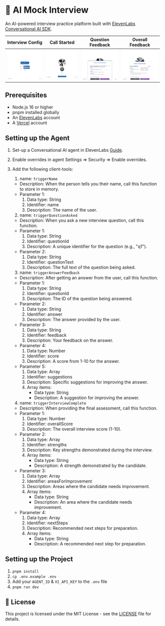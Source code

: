 # 🎯 AI Mock Interview

An AI-powered interview practice platform built with [ElevenLabs Conversational AI SDK](https://www.npmjs.com/package/@11labs/react).

| Interview Config | Call Started | Question Feedback | Overall Feedback |
|------|--------------|----------|------------------|
| ![Home](images/home.png) | ![Call Started](images/call_started.png) | ![Feedback](images/feedback.png) | ![Overall Feedback](images/overall_feedback.png) |

## Prerequisites

- Node.js 16 or higher
- pnpm installed globally
- An [ElevenLabs](https://elevenlabs.io) account
- A [Vercel](https://vercel.com) account

## Setting up the Agent

1. Set-up a Conversational AI agent in ElevenLabs [Guide](https://elevenlabs.io/docs/conversational-ai/docs/agent-setup).
2. Enable overrides in agent Settings => Security => Enable overrides.
3. Add the following client-tools:


   1. name: `triggerName`

   - Description: When the person tells you their name, call this function to store in memory.
   - Parameter 1:
     1. Data type: String
     2. Identifier: name
     3. Description: The name of the user.

   2. name: `triggerQuestionAsked`

   - Description: When you ask a new interview question, call this function.
   - Parameter 1:
     1. Data type: String
     2. Identifier: questionId
     3. Description: A unique identifier for the question (e.g., "q1").
   - Parameter 2:
     1. Data type: String
     2. Identifier: questionText
     3. Description: The full text of the question being asked.

   3. name: `triggerAnswerFeedback`

   - Description: After getting an answer from the user, call this function.
   - Parameter 1:
     1. Data type: String
     2. Identifier: questionId
     3. Description: The ID of the question being answered.
   - Parameter 2:
     1. Data type: String
     2. Identifier: answer
     3. Description: The answer provided by the user.
   - Parameter 3:
     1. Data type: String
     2. Identifier: feedback
     3. Description: Your feedback on the answer.
   - Parameter 4:
     1. Data type: Number
     2. Identifier: score
     3. Description: A score from 1-10 for the answer.
   - Parameter 5:
     1. Data type: Array
     2. Identifier: suggestions
     3. Description: Specific suggestions for improving the answer.
     4. Array items:
        - Data type: String
        - Description: A suggestion for improving the answer.

   4. name: `triggerInterviewComplete`

   - Description: When providing the final assessment, call this function.
   - Parameter 1:
     1. Data type: Number
     2. Identifier: overallScore
     3. Description: The overall interview score (1-10).
   - Parameter 2:
     1. Data type: Array
     2. Identifier: strengths
     3. Description: Key strengths demonstrated during the interview.
     4. Array items:
        - Data type: String
        - Description: A strength demonstrated by the candidate.
   - Parameter 3:
     1. Data type: Array
     2. Identifier: areasForImprovement
     3. Description: Areas where the candidate needs improvement.
     4. Array items:
        - Data type: String
        - Description: An area where the candidate needs improvement.
   - Parameter 4:
     1. Data type: Array
     2. Identifier: nextSteps
     3. Description: Recommended next steps for preparation.
     4. Array items:
        - Data type: String
        - Description: A recommended next step for preparation.


## Setting up the Project

1. `pnpm install`
2. `cp .env.example .env`
3. Add your `AGENT_ID` & `XI_API_KEY` to the `.env` file
3. `pnpm run dev`

## 📝 License

This project is licensed under the MIT License - see the [LICENSE](LICENSE) file for details. 